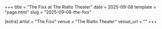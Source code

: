 +++
title = "The Fixx at The Rialto Theater"
date = 2025-09-08
template = "page.html"
slug = "2025-09-08-the-fixx"

[extra]
artist = "The Fixx"
venue = "The Rialto Theater"
venue_url = ""
+++
